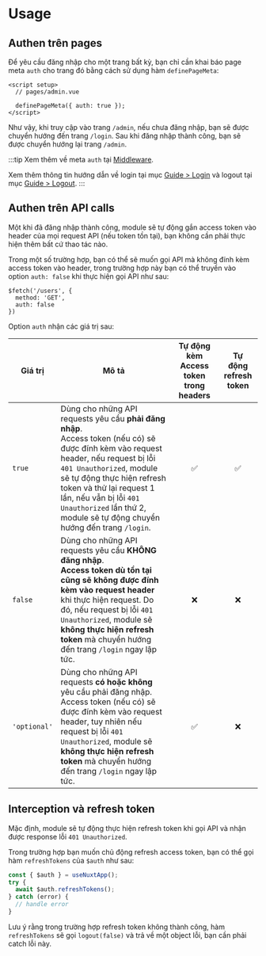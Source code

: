 # Usage

## Authen trên pages

Để yêu cầu đăng nhập cho một trang bất kỳ, bạn chỉ cần khai báo page meta `auth` cho trang đó bằng cách sử dụng hàm `definePageMeta`:

```vue{4}
<script setup>
  // pages/admin.vue

  definePageMeta({ auth: true });
</script>
```

Như vậy, khi truy cập vào trang `/admin`, nếu chưa đăng nhập, bạn sẽ được chuyển hướng đến trang `/login`. Sau khi đăng nhập thành công, bạn sẽ được chuyển hướng lại trang `/admin`.

:::tip
Xem thêm về meta `auth` tại [Middleware](/guide/middleware.html#middleware).

Xem thêm thông tin hướng dẫn về login tại mục [Guide > Login](/guide/login) và logout tại mục [Guide > Logout](/guide/logout).
:::

## Authen trên API calls

Một khi đã đăng nhập thành công, module sẽ tự động gắn access token vào header của mọi request API (nếu token tồn tại), bạn không cần phải thực hiện thêm bất cứ thao tác nào.

Trong một số trường hợp, bạn có thể sẽ muốn gọi API mà không đính kèm access token vào header, trong trường hợp này bạn có thể truyền vào option `auth: false` khi thực hiện gọi API như sau:

```ts{3}
$fetch('/users', {
  method: 'GET',
  auth: false
})
```

Option `auth` nhận các giá trị sau:

| Giá trị | Mô tả | Tự động kèm Access token trong headers | Tự động refresh token |
| --- | --- | --- | --- |
| `true` | Dùng cho những API requests yêu cầu **phải đăng nhập**.<br>Access token (nếu có) sẽ được đính kèm vào request header, nếu request bị lỗi `401 Unauthorized`, module sẽ tự động thực hiện refresh token và thử lại request 1 lần, nếu vẫn bị lỗi `401 Unauthorized` lần thứ 2, module sẽ tự động chuyển hướng đến trang `/login`. | <div style="text-align: center">✅</div> | <div style="text-align: center">✅</div> |
| `false` | Dùng cho những API requests yêu cầu **KHÔNG đăng nhập**.<br>**Access token dù tồn tại cũng sẽ không được đính kèm vào request header** khi thực hiện request. Do đó, nếu request bị lỗi `401 Unauthorized`, module sẽ **không thực hiện refresh token** mà chuyển hướng đến trang `/login` ngay lập tức. | <div style="text-align: center">❌</div> | <div style="text-align: center">❌</div> |
| `'optional'` | Dùng cho những API requests **có hoặc không** yêu cầu phải đăng nhập.<br>Access token (nếu có) sẽ được đính kèm vào request header, tuy nhiên nếu request bị lỗi `401 Unauthorized`, module sẽ **không thực hiện refresh token** mà chuyển hướng đến trang `/login` ngay lập tức. | <div style="text-align: center">✅</div> | <div style="text-align: center">❌</div> |

## Interception và refresh token

Mặc định, module sẽ tự động thực hiện refresh token khi gọi API và nhận được response lỗi `401 Unauthorized`.

Trong trường hợp bạn muốn chủ động refresh access token, bạn có thể gọi hàm `refreshTokens` của `$auth` như sau:

```ts
const { $auth } = useNuxtApp();
try {
  await $auth.refreshTokens();
} catch (error) {
  // handle error
}
```

Lưu ý rằng trong trường hợp refresh token không thành công, hàm `refreshTokens` sẽ gọi `logout(false)` và trả về một object lỗi, bạn cần phải catch lỗi này.
